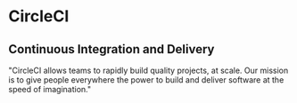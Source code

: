 # CircleCI 
## Continuous Integration and Delivery

"CircleCI allows teams to rapidly build quality projects, at scale. Our mission is to give people everywhere the power to build and deliver software at the speed of imagination."
